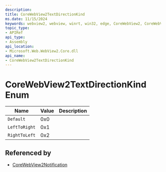 ```yaml
---
description: 
title: CoreWebView2TextDirectionKind
ms.date: 11/15/2024
keywords: webview2, webview, winrt, win32, edge, CoreWebView2, CoreWebView2Controller, browser control, edge html, CoreWebView2TextDirectionKind
topic_type:
- APIRef
api_type:
- Assembly
api_location:
- Microsoft.Web.WebView2.Core.dll
api_name:
- CoreWebView2TextDirectionKind
---
```


# CoreWebView2TextDirectionKind Enum

| Name |  Value | Description |
|--|--|--|
|`Default` | 0x0  |  |
|`LeftToRight` | 0x1  |  |
|`RightToLeft` | 0x2  |  |


## Referenced by

- [CoreWebView2Notification](corewebview2notification.md)
